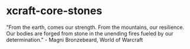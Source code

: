 # xcraft-core-stones

"From the earth, comes our strength. From the mountains, our resilience.
Our bodies are forged from stone in the unending fires fueled by our
determination." - Magni Bronzebeard, World of Warcraft
